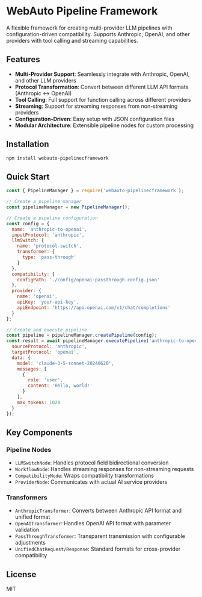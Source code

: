 # WebAuto Pipeline Framework

A flexible framework for creating multi-provider LLM pipelines with configuration-driven compatibility. Supports Anthropic, OpenAI, and other providers with tool calling and streaming capabilities.

## Features

- **Multi-Provider Support**: Seamlessly integrate with Anthropic, OpenAI, and other LLM providers
- **Protocol Transformation**: Convert between different LLM API formats (Anthropic ↔ OpenAI)
- **Tool Calling**: Full support for function calling across different providers
- **Streaming**: Support for streaming responses from non-streaming providers
- **Configuration-Driven**: Easy setup with JSON configuration files
- **Modular Architecture**: Extensible pipeline nodes for custom processing

## Installation

```bash
npm install webauto-pipelinecframework
```

## Quick Start

```javascript
const { PipelineManager } = require('webauto-pipelinecframework');

// Create a pipeline manager
const pipelineManager = new PipelineManager();

// Create a pipeline configuration
const config = {
  name: 'anthropic-to-openai',
  inputProtocol: 'anthropic',
  llmSwitch: {
    name: 'protocol-switch',
    transformer: {
      type: 'pass-through'
    }
  },
  compatibility: {
    configPath: './config/openai-passthrough.config.json'
  },
  provider: {
    name: 'openai',
    apiKey: 'your-api-key',
    apiEndpoint: 'https://api.openai.com/v1/chat/completions'
  }
};

// Create and execute pipeline
const pipeline = pipelineManager.createPipeline(config);
const result = await pipelineManager.executePipeline('anthropic-to-openai', {
  sourceProtocol: 'anthropic',
  targetProtocol: 'openai',
  data: {
    model: 'claude-3-5-sonnet-20240620',
    messages: [
      {
        role: 'user',
        content: 'Hello, world!'
      }
    ],
    max_tokens: 1024
  }
});
```

## Key Components

### Pipeline Nodes
- `LLMSwitchNode`: Handles protocol field bidirectional conversion
- `WorkflowNode`: Handles streaming responses for non-streaming requests
- `CompatibilityNode`: Wraps compatibility transformations
- `ProviderNode`: Communicates with actual AI service providers

### Transformers
- `AnthropicTransformer`: Converts between Anthropic API format and unified format
- `OpenAITransformer`: Handles OpenAI API format with parameter validation
- `PassThroughTransformer`: Transparent transmission with configurable adjustments
- `UnifiedChatRequest/Response`: Standard formats for cross-provider compatibility

## License

MIT